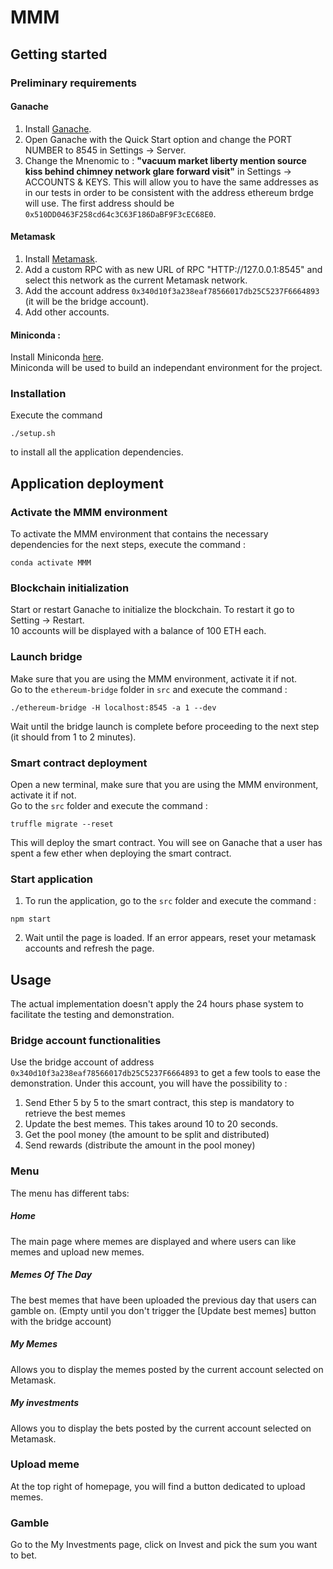 # MMM

## Getting started  


### Preliminary requirements 

#### Ganache
1. Install [Ganache](https://www.trufflesuite.com/ganache).
2. Open Ganache with the Quick Start option and change the PORT NUMBER to 8545 in Settings -> Server.
3. Change the Mnenomic to : **"vacuum market liberty mention source kiss behind chimney network glare forward visit"** in Settings -> ACCOUNTS & KEYS. This will allow you to have the same addresses as in our tests in order to be consistent with the address ethereum brdge will use. The first address should be ```0x510DD0463F258cd64c3C63F186DaBF9F3cEC68E0```.


#### Metamask  
1. Install [Metamask](https://metamask.io/).
2. Add a custom RPC with as new URL of RPC "HTTP://127.0.0.1:8545" and select this network as the current Metamask network.
3. Add the account address ```0x340d10f3a238eaf78566017db25C5237F6664893``` (it will be the bridge account).
4. Add other accounts.

#### Miniconda :
Install Miniconda  [here](https://docs.conda.io/en/latest/miniconda.html). \
Miniconda will be used to build an independant environment for the project.


### Installation 
Execute the command 
```
./setup.sh
```
to install all the application dependencies.


## Application deployment 

### Activate the MMM environment
To activate the MMM environment that contains the necessary dependencies for the next steps, execute the command :
```
conda activate MMM
```


### Blockchain initialization 
Start or restart Ganache to initialize the blockchain. To restart it go to Setting -> Restart. \
10 accounts will be displayed with a balance of 100 ETH each.


### Launch bridge 
Make sure that you are using the MMM environment, activate it if not. \
Go to the ```ethereum-bridge``` folder in ```src``` and execute the command :
```
./ethereum-bridge -H localhost:8545 -a 1 --dev
```
Wait until the bridge launch is complete before proceeding to the next step (it should from 1 to 2 minutes).


### Smart contract deployment 
Open a new terminal, make sure that you are using the MMM environment, activate it if not.  \
Go to the ```src``` folder and execute the command :
```
truffle migrate --reset
```
This will deploy the smart contract. You will see on Ganache that a user has spent a few ether when deploying the smart contract.


### Start application 
1. To run the application, go to the ```src``` folder and execute the command : 
```
npm start
```
2. Wait until the page is loaded. If an error appears, reset your metamask accounts and refresh the page.




## Usage 
The actual implementation doesn't apply the 24 hours phase system to facilitate the testing and demonstration. 



### Bridge account functionalities
Use the bridge account of address ```0x340d10f3a238eaf78566017db25C5237F6664893``` to get a few tools to ease the demonstration.
Under this account, you will have the possibility to : 
1. Send Ether 5 by 5 to the smart contract, this step is mandatory to retrieve the best memes
2. Update the best memes. This takes around 10 to 20 seconds.
3. Get the pool money (the amount to be split and distributed)
4. Send rewards (distribute the amount in the pool money)



### Menu 
The menu has different tabs:

##### Home 
The main page where memes are displayed and where users can like memes and upload new memes.

##### Memes Of The Day
The best memes that have been uploaded the previous day that users can gamble on. (Empty until you don't trigger the [Update best memes] button with the bridge account)

##### My Memes
Allows you to display the memes posted by the current account selected on Metamask.

##### My investments 
Allows you to display the bets posted by the current account selected on Metamask.

### Upload meme
At the top right of homepage, you will find a button dedicated to upload memes.

### Gamble 
Go to the My Investments page, click on Invest and pick the sum you want to bet.

